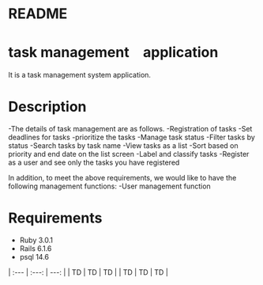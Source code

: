 # README

# task management　application
It is a task management system application.

# Description
-The details of task management are as follows.
-Registration of tasks
-Set deadlines for tasks
-prioritize the tasks
-Manage task status
-Filter tasks by status
-Search tasks by task name
-View tasks as a list
-Sort based on priority and end date on the list screen
-Label and classify tasks
-Register as a user and see only the tasks you have registered

In addition, to meet the above requirements, we would like to have the following management functions:
-User management function

# Requirements
- Ruby 3.0.1
- Rails 6.1.6
- psql 14.6


| :--- | :---: | ---: |
| TD | TD | TD |
| TD | TD | TD |


